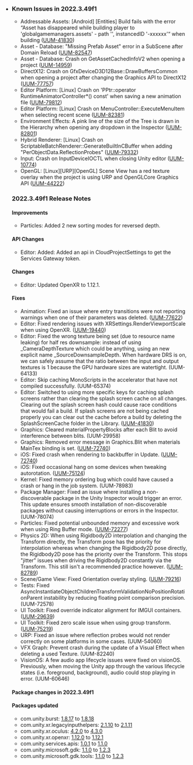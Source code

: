 - ### Known Issues in 2022.3.49f1

  - Addressable Assets: [Android] [Entities] Build fails with the error “Asset has disappeared while building player to 'globalgamemanagers.assets' - path '', instancedID '-xxxxxx'“ when building ([UUM-41830](https://issuetracker.unity3d.com/issues/android-entities-build-fails-with-the-error-asset-has-disappeared-while-building-player-to-globalgamemanagers-dot-assets-path-instancedid-xxxxxx-when-building))
  - Asset - Database: "Missing Prefab Asset" error in a SubScene after Domain Reload ([UUM-82547](https://issuetracker.unity3d.com/issues/missing-prefab-asset-error-in-a-subscene-after-domain-reload))
  - Asset - Database: Crash on GetAssetCachedInfoV2 when opening a project ([UUM-14959](https://issuetracker.unity3d.com/issues/crash-on-getassetcachedinfov2-when-opening-a-project))
  - DirectX12: Crash on GfxDeviceD3D12Base::DrawBuffersCommon when opening a project after changing the Graphics API to DirectX12 ([UUM-77757](https://issuetracker.unity3d.com/issues/crash-on-gfxdeviced3d12base-drawbufferscommon-when-opening-a-project-after-changing-the-graphics-api-to-directx12))
  - Editor Platform: [Linux] Crash on 'PPtr::operator RuntimeAnimatorController*() const' when saving a new animation file ([UUM-79812](https://issuetracker.unity3d.com/issues/linux-crash-on-pptr-operator-runtimeanimatorcontroller-star-const-when-saving-a-new-animation-file))
  - Editor Platform: [Linux] Crash on MenuController::ExecuteMenuItem when selecting recent scene ([UUM-82381](https://issuetracker.unity3d.com/issues/linux-crash-on-menucontroller-executemenuitem-when-selecting-recent-scene))
  - Environment Effects: A pink line of the size of the Tree is drawn in the Hierarchy when opening any dropdown in the Inspector ([UUM-82801](https://issuetracker.unity3d.com/issues/a-pink-line-of-the-size-of-the-tree-is-drawn-in-the-hierarchy-when-opening-any-dropdown-in-the-inspector))
  - Hybrid Renderer: [Linux] Crash on ScriptableBatchRenderer::GenerateBuiltInCBuffer when adding "PerObjectData.ReflectionProbes" ([UUM-79332](https://issuetracker.unity3d.com/issues/linux-crash-on-scriptablebatchrenderer-generatebuiltincbuffer-when-adding-perobjectdata-dot-reflectionprobes))
  - Input: Crash on InputDeviceIOCTL when closing Unity editor ([UUM-10774](https://issuetracker.unity3d.com/issues/crash-on-inputdeviceioctl-when-closing-unity-editor))
  - OpenGL: [Linux][URP][OpenGL] Scene View has a red texture overlay when the project is using URP and OpenGLCore Graphics API ([UUM-44222](https://issuetracker.unity3d.com/issues/linux-urp-opengl-scene-view-has-a-red-texture-overlay-when-the-project-is-using-urp-and-openglcore-graphics-api))

  ### 2022.3.49f1 Release Notes

  #### Improvements

  - Particles: Added 2 new sorting modes for reversed depth.

  #### API Changes

  - Editor: Added: Added an api in CloudProjectSettings to get the Services Gateway token.

  #### Changes

  - Editor: Updated OpenXR to 1.12.1.

  #### Fixes

  - Animation: Fixed an issue where entry transitions were not reporting warnings when one of their parameters was deleted. ([UUM-77622](https://issuetracker.unity3d.com/issues/deleting-a-parameter-in-an-animator-does-not-bring-up-a-warning-message-when-the-parameter-is-in-use-by-a-transition-from-the-entry-state))
  - Editor: Fixed rendering issues with XRSettings.RenderViewportScale when using OpenXR. ([UUM-19440](https://issuetracker.unity3d.com/issues/urp-openxr-xrsettings-dot-renderviewportscale-with-urp-give-incorrect-results-when-the-value-is-less-than-1))
  - Editor: Fixed the wrong texture being set (due to resource name leaking) for half res downsample: instead of using _CameraDepthTexture which could be anything, using an new explicit name _SourceDownsampleDepth.
    When hardware DRS is on, we can safely assume that the ratio between the input and output textures is 1 because the GPU hardware sizes are watertight. (UUM-64133)
  - Editor: Skip caching MonoScripts in the accelerator that have not compiled successfully. (UUM-65374)
  - Editor: Switched to using more specific keys for caching splash screens rather than clearing the splash screen cache on all changes. Clearing out the splash screen hash could cause race conditions that would fail a build. If splash screens are not being cached properly you can clear out the cache before a build by deleting the SplashScreenCache folder in the Library. ([UUM-41830](https://issuetracker.unity3d.com/issues/android-entities-build-fails-with-the-error-asset-has-disappeared-while-building-player-to-globalgamemanagers-dot-assets-path-instancedid-xxxxxx-when-building))
  - Graphics: Cleared materialPropertyBlocks after each Blit to avoid interference between blits. (UUM-29958)
  - Graphics: Removed error message in Graphics.Blit when materials MainTex binding is set. ([UUM-72740](https://issuetracker.unity3d.com/issues/material-uses-dest-texture-as-input-in-pass-0-its-an-undefined-behaviour-error-when-calling-graphics-dot-blip-function))
  - iOS: Fixed crash when rendering to backbuffer in Update. ([UUM-72740](https://issuetracker.unity3d.com/issues/material-uses-dest-texture-as-input-in-pass-0-its-an-undefined-behaviour-error-when-calling-graphics-dot-blip-function))
  - iOS: Fixed occasional hang on some devices when tweaking autorotation. ([UUM-75124](https://issuetracker.unity3d.com/issues/ios-player-freezes-with-a-warning-a-new-orientation-transaction-token-is-being-requested-while-a-valid-one-already-exists-when-orientation-is-changed-during-runtime-on-a-specific-devices))
  - Kernel: Fixed memory ordering bug which could have caused a crash or hang in the job system. (UUM-78983)
  - Package Manager: Fixed an issue where installing a non-discoverable package in the Unity Inspector would trigger an error. This update ensures smooth installation of non-discoverable packages without causing interruptions or errors in the Inspector. (UUM-78074)
  - Particles: Fixed potential unbounded memory and excessive work when using Ring Buffer mode. ([UUM-72277](https://issuetracker.unity3d.com/issues/particle-system-allocates-large-amounts-of-memory-when-it-is-very-far-away-from-the-origin-of-the-scene))
  - Physics 2D: When using Rigidbody2D interpolation and changing the Transform directly, the Transform pose has the priority for interpolation whereas when changing the Rigidbody2D pose directly, the Rigidbody2D pose has the priority over the Transform. This stops "jitter" issues when driving the Rigidbody2D constantly via the Transform. This still isn't a recommended practice however. ([UUM-82789](https://issuetracker.unity3d.com/issues/2d-physics-makes-object-movements-to-flicker))
  - Scene/Game View: Fixed Orientation overlay styling. ([UUM-79216](https://issuetracker.unity3d.com/issues/orientation-overlays-drag-handle-has-no-padding-on-its-left-in-scene-view))
  - Tests: Fixed AsyncInstantiateObjectChildrenTransformValidationNoPositionRotationParent instability by reducing floating point comparison precision. (UUM-72578)
  - UI Toolkit: Fixed override indicator alignment for IMGUI containers. ([UUM-29639](https://issuetracker.unity3d.com/issues/the-override-indicator-is-misaligned-when-editing-a-prefab-that-has-a-script-with-serializable-variables-and-a-propertydrawer))
  - UI Toolkit: Fixed zero scale issue when using group transform. ([UUM-75219](https://issuetracker.unity3d.com/issues/specific-scroll-view-elements-are-not-rendered-on-the-ui-document))
  - URP: Fixed an issue where reflection probes would not render correctly on some platforms in some cases. (UUM-54060)
  - VFX Graph: Prevent crash during the update of a Visual Effect when deleting a used Texture. (UUM-82240)
  - VisionOS: A few audio app lifecycle issues were fixed on visionOS. Previously, when moving the Unity app through the various lifecycle states (i.e. foreground, background), audio could stop playing in error. (UUM-60646)

  #### Package changes in 2022.3.49f1

  #### Packages updated

  - com.unity.burst: [1.8.17](https://docs.unity3d.com/Packages/com.unity.burst@1.8//changelog/CHANGELOG.html) to [1.8.18](https://docs.unity3d.com/Packages/com.unity.burst@1.8//changelog/CHANGELOG.html)
  - com.unity.xr.legacyinputhelpers: [2.1.10](https://docs.unity3d.com/Packages/com.unity.xr.legacyinputhelpers@2.1//changelog/CHANGELOG.html) to [2.1.11](https://docs.unity3d.com/Packages/com.unity.xr.legacyinputhelpers@2.1//changelog/CHANGELOG.html)
  - com.unity.xr.oculus: [4.2.0](https://docs.unity3d.com/Packages/com.unity.xr.oculus@4.2//changelog/CHANGELOG.html) to [4.3.0](https://docs.unity3d.com/Packages/com.unity.xr.oculus@4.3//changelog/CHANGELOG.html)
  - com.unity.xr.openxr: [1.12.0](https://docs.unity3d.com/Packages/com.unity.xr.openxr@1.12//changelog/CHANGELOG.html) to [1.12.1](https://docs.unity3d.com/Packages/com.unity.xr.openxr@1.12//changelog/CHANGELOG.html)
  - com.unity.services.apis: [1.0.1](https://docs.unity3d.com/Packages/com.unity.services.apis@1.0//changelog/CHANGELOG.html) to [1.1.0](https://docs.unity3d.com/Packages/com.unity.services.apis@1.1//changelog/CHANGELOG.html)
  - com.unity.microsoft.gdk: [1.1.0](https://docs.unity3d.com/Packages/com.unity.microsoft.gdk@1.1//changelog/CHANGELOG.html) to [1.2.3](https://docs.unity3d.com/Packages/com.unity.microsoft.gdk@1.2//changelog/CHANGELOG.html)
  - com.unity.microsoft.gdk.tools: [1.1.0](https://docs.unity3d.com/Packages/com.unity.microsoft.gdk.tools@1.1//changelog/CHANGELOG.html) to [1.2.3](https://docs.unity3d.com/Packages/com.unity.microsoft.gdk.tools@1.2//changelog/CHANGELOG.html)